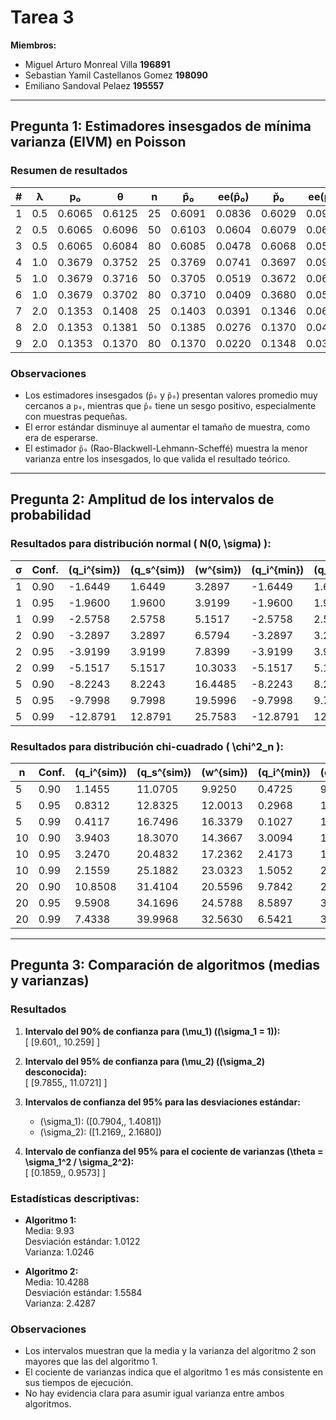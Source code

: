 # Tarea 3  
**Miembros:**  
* Miguel Arturo Monreal Villa **196891**  
* Sebastian Yamil Castellanos Gomez **198090**
* Emiliano Sandoval Pelaez **195557**

---

## Pregunta 1: **Estimadores insesgados de mínima varianza (EIVM) en Poisson**

### Resumen de resultados

| # | λ   | p₀    | θ     | n  | p̂₀   | ee(p̂₀) | p̌₀   | ee(p̌₀) | p̃₀   | ee(p̃₀) |
|---|-----|--------|-------|----|-------|---------|-------|---------|-------|---------|
| 1 | 0.5 | 0.6065 | 0.6125| 25 | 0.6091| 0.0836  |0.6029 | 0.0965  |0.6031 | 0.0844  |
| 2 | 0.5 | 0.6065 | 0.6096| 50 | 0.6103| 0.0604  |0.6079 | 0.0681  |0.6073 | 0.0607  |
| 3 | 0.5 | 0.6065 | 0.6084| 80 | 0.6085| 0.0478  |0.6068 | 0.0546  |0.6066 | 0.0479  |
| 4 | 1.0 | 0.3679 | 0.3752| 25 | 0.3769| 0.0741  |0.3697 | 0.0970  |0.3696 | 0.0741  |
| 5 | 1.0 | 0.3679 | 0.3716| 50 | 0.3705| 0.0519  |0.3672 | 0.0684  |0.3668 | 0.0519  |
| 6 | 1.0 | 0.3679 | 0.3702| 80 | 0.3710| 0.0409  |0.3680 | 0.0537  |0.3687 | 0.0409  |
| 7 | 2.0 | 0.1353 | 0.1408| 25 | 0.1403| 0.0391  |0.1346 | 0.0691  |0.1348 | 0.0384  |
| 8 | 2.0 | 0.1353 | 0.1381| 50 | 0.1385| 0.0276  |0.1370 | 0.0490  |0.1358 | 0.0273  |
| 9 | 2.0 | 0.1353 | 0.1370| 80 | 0.1370| 0.0220  |0.1348 | 0.0382  |0.1353 | 0.0218  |

### Observaciones
- Los estimadores insesgados (`p̌₀` y `p̃₀`) presentan valores promedio muy cercanos a `p₀`, mientras que `p̂₀` tiene un sesgo positivo, especialmente con muestras pequeñas.
- El error estándar disminuye al aumentar el tamaño de muestra, como era de esperarse.
- El estimador `p̃₀` (Rao-Blackwell-Lehmann-Scheffé) muestra la menor varianza entre los insesgados, lo que valida el resultado teórico.

---

## Pregunta 2: **Amplitud de los intervalos de probabilidad**

### Resultados para distribución normal \( N(0, \sigma) \):

| σ | Conf. | \(q_i^{sim}\) | \(q_s^{sim}\) | \(w^{sim}\) | \(q_i^{min}\) | \(q_s^{min}\) | \(w^{min}\) |
|---|-------|--------------|--------------|-------------|---------------|---------------|-------------|
| 1 | 0.90  | -1.6449      | 1.6449       | 3.2897      | -1.6449       | 1.6449        | 3.2897      |
| 1 | 0.95  | -1.9600      | 1.9600       | 3.9199      | -1.9600       | 1.9600        | 3.9199      |
| 1 | 0.99  | -2.5758      | 2.5758       | 5.1517      | -2.5758       | 2.5758        | 5.1517      |
| 2 | 0.90  | -3.2897      | 3.2897       | 6.5794      | -3.2897       | 3.2897        | 6.5794      |
| 2 | 0.95  | -3.9199      | 3.9199       | 7.8399      | -3.9199       | 3.9199        | 7.8399      |
| 2 | 0.99  | -5.1517      | 5.1517       | 10.3033     | -5.1517       | 5.1517        | 10.3033     |
| 5 | 0.90  | -8.2243      | 8.2243       | 16.4485     | -8.2243       | 8.2243        | 16.4485     |
| 5 | 0.95  | -9.7998      | 9.7998       | 19.5996     | -9.7998       | 9.7998        | 19.5996     |
| 5 | 0.99  | -12.8791     | 12.8791      | 25.7583     | -12.8791      | 12.8791       | 25.7583     |

### Resultados para distribución chi-cuadrado \( \chi^2_n \):

| n  | Conf. | \(q_i^{sim}\) | \(q_s^{sim}\) | \(w^{sim}\) | \(q_i^{min}\) | \(q_s^{min}\) | \(w^{min}\) |
|----|-------|--------------|--------------|-------------|---------------|---------------|-------------|
| 5  | 0.90  | 1.1455       | 11.0705      | 9.9250      | 0.4725        | 9.4299        | 8.9575      |
| 5  | 0.95  | 0.8312       | 12.8325      | 12.0013     | 0.2968        | 11.1921       | 10.8952     |
| 5  | 0.99  | 0.4117       | 16.7496      | 16.3379     | 0.1027        | 15.1286       | 15.0259     |
| 10 | 0.90  | 3.9403       | 18.3070      | 14.3667     | 3.0094        | 16.7029       | 13.6935     |
| 10 | 0.95  | 3.2470       | 20.4832      | 17.2362     | 2.4173        | 18.8639       | 16.4465     |
| 10 | 0.99  | 2.1559       | 25.1882      | 23.0323     | 1.5052        | 23.5402       | 22.0350     |
| 20 | 0.90  | 10.8508      | 31.4104      | 20.5596     | 9.7842        | 29.8741       | 20.0900     |
| 20 | 0.95  | 9.5908       | 34.1696      | 24.5788     | 8.5897        | 32.6128       | 24.0231     |
| 20 | 0.99  | 7.4338       | 39.9968      | 32.5630     | 6.5421        | 38.3872       | 31.8451     |

---

## Pregunta 3: **Comparación de algoritmos (medias y varianzas)**

### Resultados

1. **Intervalo del 90% de confianza para \(\mu_1\) (\(\sigma_1 = 1\)):**  
   \[
   [9.601,\, 10.259]
   \]

2. **Intervalo del 95% de confianza para \(\mu_2\) (\(\sigma_2\) desconocida):**  
   \[
   [9.7855,\, 11.0721]
   \]

3. **Intervalos de confianza del 95% para las desviaciones estándar:**  
   - \(\sigma_1\): \([0.7904,\, 1.4081]\)
   - \(\sigma_2\): \([1.2169,\, 2.1680]\)

4. **Intervalo de confianza del 95% para el cociente de varianzas \(\theta = \sigma_1^2 / \sigma_2^2\):**  
   \[
   [0.1859,\, 0.9573]
   \]

### Estadísticas descriptivas:
- **Algoritmo 1:**  
  Media: 9.93  
  Desviación estándar: 1.0122  
  Varianza: 1.0246

- **Algoritmo 2:**  
  Media: 10.4288  
  Desviación estándar: 1.5584  
  Varianza: 2.4287

### Observaciones
- Los intervalos muestran que la media y la varianza del algoritmo 2 son mayores que las del algoritmo 1.
- El cociente de varianzas indica que el algoritmo 1 es más consistente en sus tiempos de ejecución.
- No hay evidencia clara para asumir igual varianza entre ambos algoritmos.

